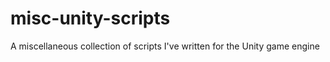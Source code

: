 # misc-unity-scripts
A miscellaneous collection of scripts I've written for the Unity game engine  
